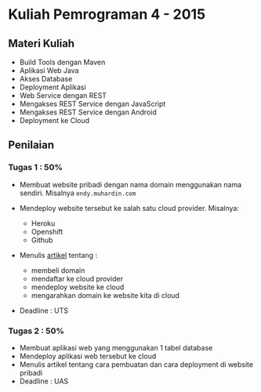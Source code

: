 # Kuliah Pemrograman 4 - 2015 #

## Materi Kuliah ##

* Build Tools dengan Maven
* Aplikasi Web Java
* Akses Database
* Deployment Aplikasi
* Web Service dengan REST
* Mengakses REST Service dengan JavaScript
* Mengakses REST Service dengan Android
* Deployment ke Cloud

## Penilaian ##

### Tugas 1 : 50% ###

* Membuat website pribadi dengan nama domain menggunakan nama sendiri. Misalnya `endy.muhardin.com`
* Mendeploy website tersebut ke salah satu cloud provider. Misalnya:

    * Heroku
    * Openshift
    * Github

* Menulis [artikel](http://software.endy.muhardin.com/aplikasi/membuat-blog-gratis-di-openshift) tentang :

    * membeli domain
    * mendaftar ke cloud provider
    * mendeploy website ke cloud
    * mengarahkan domain ke website kita di cloud

* Deadline : UTS

### Tugas 2 : 50% ###

* Membuat aplikasi web yang menggunakan 1 tabel database
* Mendeploy aplikasi web tersebut ke cloud
* Menulis artikel tentang cara pembuatan dan cara deployment di website pribadi
* Deadline : UAS